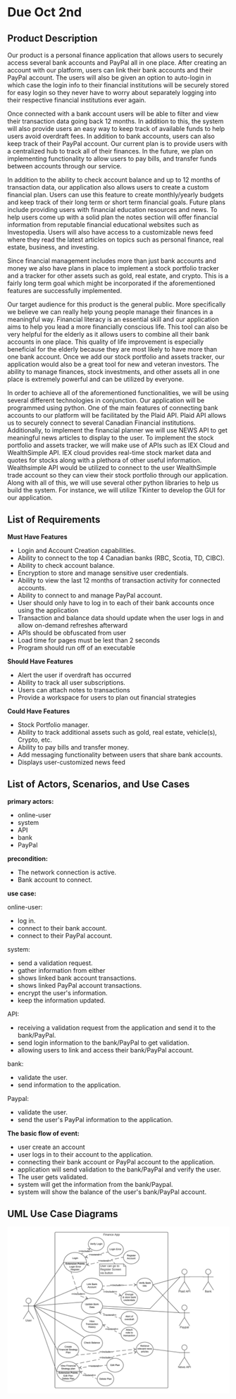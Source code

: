 # Due Oct 2nd

## Product Description

Our product is a personal finance application that allows users to securely access several bank accounts and PayPal all in one place. After creating an account with our platform, users can link their bank accounts and their PayPal account. The users will also be given an option to auto-login in which case the login info to their financial institutions will be securely stored for easy login so they never have to worry about separately logging into their respective financial institutions ever again.

Once connected with a bank account users will be able to filter and view their transaction data going back 12 months. In addition to this, the system will also provide users an easy way to keep track of available funds to help users avoid overdraft fees. In addition to bank accounts, users can also keep track of their PayPal account. Our current plan is to provide users with a centralized hub to track all of their finances. In the future, we plan on implementing functionality to allow users to pay bills, and transfer funds between accounts through our service.

In addition to the ability to check account balance and up to 12 months of transaction data, our application also allows users to create a custom financial plan. Users can use this feature to create monthly/yearly budgets and keep track of their long term or short term financial goals. Future plans include providing users with financial education resources and news. To help users come up with a solid plan the notes section will offer financial information from reputable financial educational websites such as Investopedia. Users will also have access to a customizable news feed where they read the latest articles on topics such as personal finance, real estate, business, and investing.

Since financial management includes more than just bank accounts and money we also have plans in place to implement a stock portfolio tracker and a tracker for other assets such as gold, real estate, and crypto. This is a fairly long term goal which might be incorporated if the aforementioned features are successfully implemented. 

Our target audience for this product is the general public. More specifically we believe we can really help young people manage their finances in a meaningful way. Financial literacy is an essential skill and our application aims to help you lead a more financially conscious life. This tool can also be very helpful for the elderly as it allows users to combine all their bank accounts in one place. This quality of life improvement is especially beneficial for the elderly because they are most likely to have more than one bank account. Once we add our stock portfolio and assets tracker, our application would also be a great tool for new and veteran investors. The ability to manage finances, stock investments, and other assets all in one place is extremely powerful and can be utilized by everyone.

In order to achieve all of the aforementioned functionalities, we will be using several different technologies in conjunction. Our application will be programmed using python. One of the main features of connecting bank accounts to our platform will be facilitated by the Plaid API. Plaid API allows us to securely connect to several Canadian Financial institutions. Additionally, to implement the financial planner we will use NEWS API to get meaningful news articles to display to the user. To implement the stock portfolio and assets tracker, we will make use of APIs such as IEX Cloud and WealthSimple API. IEX cloud provides real-time stock market data and quotes for stocks along with a plethora of other useful information. Wealthsimple API would be utilized to connect to the user WealthSimple trade account so they can view their stock portfolio through our application. Along with all of this, we will use several other python libraries to help us build the system. For instance, we will utilize TKinter to develop the GUI for our application.


## List of Requirements

**Must Have Features**

- Login and Account Creation capabilities.
- Ability to connect to the top 4 Canadian banks (RBC, Scotia, TD, CIBC).
- Ability to check account balance.
- Encryption to store and manage sensitive user credentials.
- Ability to view the last 12 months of transaction activity for connected accounts.
- Ability to connect to and manage PayPal account.
- User should only have to log in to each of their bank accounts once using the application
- Transaction and balance data should update when the user logs in and allow on-demand refreshes afterward
- APIs should be obfuscated from user
- Load time for pages must be lest than 2 seconds
- Program should run off of an executable

**Should Have Features**

- Alert the user if overdraft has occurred
- Ability to track all user subscriptions.
- Users can attach notes to transactions
- Provide a workspace for users to plan out financial strategies

**Could Have Features**

- Stock Portfolio manager.
- Ability to track additional assets such as gold, real estate, vehicle(s), Crypto, etc.
- Ability to pay bills and transfer money.
- Add messaging functionality between users that share bank accounts.
- Displays user-customized news feed

## List of Actors, Scenarios, and Use Cases

**primary actors:**
- online-user
- system 
- API
- bank
- PayPal

**precondition:** 
- The network connection is active.
- Bank account to connect.

**use case:** 

online-user:
- log in.
- connect to their bank account.
- connect to their PayPal account.

system:
- send a validation request.
- gather information from either 
- shows linked bank account transactions.
- shows linked PayPal account transactions.
- encrypt the user's information.
- keep the information updated.

API:
- receiving a validation request from the application and send it to the bank/PayPal.
- send login information to the bank/PayPal to get validation.
- allowing users to link and access their bank/PayPal account. 
 
bank:
- validate the user.
- send information to the application.

Paypal:
- validate the user.
- send the user's PayPal information to the application.

**The basic flow of event:**
- user create an account 
- user logs in to their account to the application.
- connecting their bank account or PayPal account to the application.
- application will send validation to the bank/PayPal and verify the user.
- The user gets validated.
- system will get the information from the bank/Paypal.
- system will show the balance of the user's bank/PayPal account.

## UML Use Case Diagrams

![CMPT_370_UML_Use_Case_Diagram](uploads/c6eb5dfa5e337c4d1d98ac056329bf30/CMPT_370_UML_Use_Case_Diagram.jpeg)
